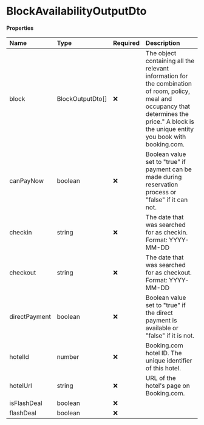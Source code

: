 # BlockAvailabilityOutputDto

**Properties**

| Name          | Type             | Required | Description                                                                                                                                                                                    |
| :------------ | :--------------- | :------- | :--------------------------------------------------------------------------------------------------------------------------------------------------------------------------------------------- |
| block         | BlockOutputDto[] | ❌       | The object containing all the relevant information for the combination of room, policy, meal and occupancy that determines the price." A block is the unique entity you book with booking.com. |
| canPayNow     | boolean          | ❌       | Boolean value set to "true" if payment can be made during reservation process or "false" if it can not.                                                                                        |
| checkin       | string           | ❌       | The date that was searched for as checkin. Format: YYYY-MM-DD                                                                                                                                  |
| checkout      | string           | ❌       | The date that was searched for as checkout. Format: YYYY-MM-DD                                                                                                                                 |
| directPayment | boolean          | ❌       | Boolean value set to "true" if the direct payment is available or "false" if it is not.                                                                                                        |
| hotelId       | number           | ❌       | Booking.com hotel ID. The unique identifier of this hotel.                                                                                                                                     |
| hotelUrl      | string           | ❌       | URL of the hotel's page on Booking.com.                                                                                                                                                        |
| isFlashDeal   | boolean          | ❌       |                                                                                                                                                                                                |
| flashDeal     | boolean          | ❌       |                                                                                                                                                                                                |

<!-- This file was generated by liblab | https://liblab.com/ -->
